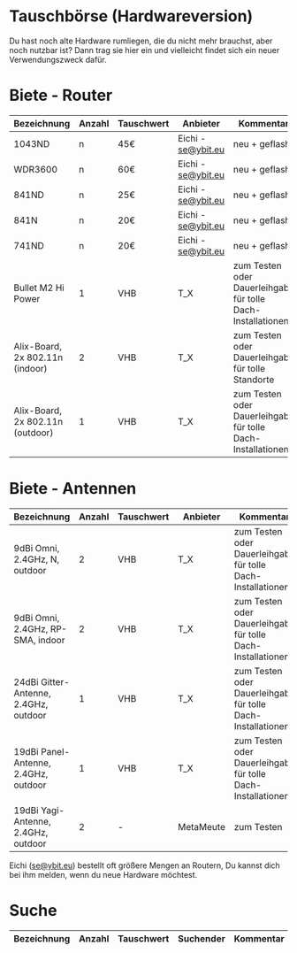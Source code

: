 # Tauschbörse (Hardwareversion)

Du hast noch alte Hardware rumliegen, die du nicht mehr brauchst, aber noch nutzbar ist?
Dann trag sie hier ein und vielleicht findet sich ein neuer Verwendungszweck dafür.

# Biete - Router

| Bezeichnung                        | Anzahl | Tauschwert | Anbieter               | Kommentar      |
|------------------------------------|--------|------------|------------------------|----------------|
| 1043ND                             |  n     | 45€        | Eichi - se@ybit.eu     | neu + geflasht |
| WDR3600                            |  n     | 60€        | Eichi - se@ybit.eu     | neu + geflasht |
| 841ND                              |  n     | 25€        | Eichi - se@ybit.eu     | neu + geflasht |
| 841N                               |  n     | 20€        | Eichi - se@ybit.eu     | neu + geflasht |
| 741ND                              |  n     | 20€        | Eichi - se@ybit.eu     | neu + geflasht |
| Bullet M2 Hi Power                 |  1     | VHB        | T_X                    | zum Testen oder Dauerleihgabe für tolle Dach-Installationen |
| Alix-Board, 2x 802.11n (indoor)    |  2     | VHB        | T_X                    | zum Testen oder Dauerleihgabe für tolle Standorte |
| Alix-Board, 2x 802.11n (outdoor)   |  1     | VHB        | T_X                    | zum Testen oder Dauerleihgabe für tolle Dach-Installationen |

# Biete - Antennen

| Bezeichnung                           | Anzahl | Tauschwert | Anbieter               | Kommentar      |
|---------------------------------------|--------|------------|------------------------|----------------|
| 9dBi Omni, 2.4GHz, N, outdoor         |  2     | VHB        | T_X                    | zum Testen oder Dauerleihgabe für tolle Dach-Installationen |
| 9dBi Omni, 2.4GHz, RP-SMA, indoor     |  2     | VHB        | T_X                    | zum Testen oder Dauerleihgabe für tolle Dach-Installationen |
| 24dBi Gitter-Antenne, 2.4GHz, outdoor |  1     | VHB        | T_X                    | zum Testen oder Dauerleihgabe für tolle Dach-Installationen |
| 19dBi Panel-Antenne, 2.4GHz, outdoor  |  1     | VHB        | T_X                    | zum Testen oder Dauerleihgabe für tolle Dach-Installationen |
| 19dBi Yagi-Antenne, 2.4GHz, outdoor   |  2     | -          | MetaMeute              | zum Testen |



Eichi (se@ybit.eu) bestellt oft größere Mengen an Routern, Du kannst dich bei ihm melden, wenn du neue Hardware möchtest.

# Suche

| Bezeichnung        | Anzahl | Tauschwert | Suchender | Kommentar                 |
|--------------------|--------|------------|-----------|---------------------------|
